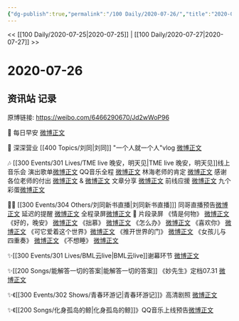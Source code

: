 ```yaml
---
{"dg-publish":true,"permalink":"/100 Daily/2020-07-26/","title":"2020-07-26","created":"2023-04-06T21:20:53.125+08:00","updated":"2023-04-06T21:22:35.018+08:00"}
---
```



<< [[100 Daily/2020-07-25\|2020-07-25]] | [[100 Daily/2020-07-27\|2020-07-27]] >>

# 2020-07-26

## 资讯站 记录

原博链接: https://weibo.com/6466290670/Jd2wWoP96

🌈 每日早安 [微博正文](https://m.weibo.cn/6466290670/4530864141376158)

📖 深深营业
[[400 Topics/刘同\|刘同]] "一个人就一个人"vlog [微博正文](https://m.weibo.cn/6466290670/4531063336740096)

🎶 [[300 Events/301 Lives/TME live 晚安，明天见\|TME live 晚安，明天见]]线上音乐会
演出歌单[微博正文](https://m.weibo.cn/6466290670/4531101970206962)
QQ音乐全程 [微博正文](https://m.weibo.cn/6466290670/4530760125779869)
林海老师的肯定 [微博正文](https://m.weibo.cn/6466290670/4530900765248246)
感谢各位老师的付出
[微博正文](https://m.weibo.cn/6466290670/4530940326447087) & [微博正文](https://m.weibo.cn/1749099772/4531066830326391)
文章分享 [微博正文](https://m.weibo.cn/6466290670/4530986636021875)
前线应援 [微博正文](https://m.weibo.cn/6466290670/4530989752391076)
九个彩蛋[微博正文](https://m.weibo.cn/6466290670/4531097297488059)

🤳🏻 [[300 Events/304 Others/刘同新书直播\|刘同新书直播]]]
同哥直播预告[微博正文](https://m.weibo.cn/6466290670/4530865437148980)
延迟的提醒 [微博正文](https://m.weibo.cn/6466290670/4531034035067741)
全程录屏[微博正文](https://m.weibo.cn/6466290670/4531095829741982)
🔹 片段录屏
《情是何物》 [微博正文](https://m.weibo.cn/6466290670/4531039793578564)
《好的，晚安》 [微博正文](https://m.weibo.cn/6466290670/4531041107182675)
《拙慕》 [微博正文](https://m.weibo.cn/6466290670/4531042554489885)
《怎么办》 [微博正文](https://m.weibo.cn/6466290670/4531043178135152)
《喜欢你》 [微博正文](https://m.weibo.cn/6466290670/4531045846226186)
《可它爱着这个世界》[微博正文](https://m.weibo.cn/6466290670/4531053714218890)
《推开世界的门》 [微博正文](https://m.weibo.cn/6466290670/4531054898319231)
《女孩儿与四重奏》 [微博正文](https://m.weibo.cn/6466290670/4531056877774072)
《不想睡》 [微博正文](https://m.weibo.cn/6466290670/4531062342165906)

✨[[300 Events/301 Lives/BML云live\|BML云live]]谢幕环节 [微博正文](https://m.weibo.cn/6466290670/4530905480174173)

✨[[200 Songs/能解答一切的答案\|能解答一切的答案]] 《妙先生》定档07.31 [微博正文](https://m.weibo.cn/6466290670/4530916527967717)

✨《[[300 Events/302 Shows/青春环游记\|青春环游记]]》高清剧照 [微博正文](https://m.weibo.cn/6466290670/4530942430943294)

✨《[[200 Songs/化身孤岛的鲸\|化身孤岛的鲸]]》QQ音乐上线预告[微博正文](https://m.weibo.cn/6466290670/4530957917099342)
